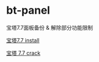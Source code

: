 # bt-panel
宝塔7.7面板备份 &amp; 解除部分功能限制



[宝塔7.7 install](https://github.com/v2jun/bt-panel/tree/main/bt_7.7)

[宝塔 7.7 crack](https://github.com/v2jun/bt-panel/tree/main/bt_happy)